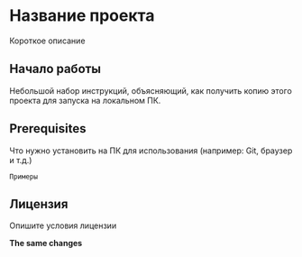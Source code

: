 # Название проекта

Короткое описание

## Начало работы

Небольшой набор инструкций, объясняющий, как получить копию этого проекта для запуска на локальном ПК.

## Prerequisites

Что нужно установить на ПК для использования (например: Git, браузер и т.д.)

```
Примеры
```

## Лицензия

Опишите условия лицензии


**The same changes**
